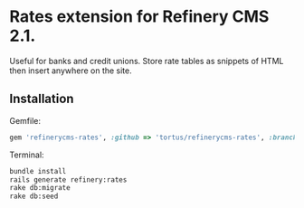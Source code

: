 # Rates extension for Refinery CMS 2.1.

Useful for banks and credit unions. Store rate tables
as snippets of HTML then insert anywhere on the site.

## Installation

Gemfile:
```ruby
gem 'refinerycms-rates', :github => 'tortus/refinerycms-rates', :branch => '2-1-stable'
```

Terminal:
```sh
bundle install
rails generate refinery:rates
rake db:migrate
rake db:seed
```

